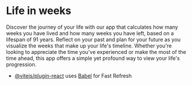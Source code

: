 # Life in weeks

Discover the journey of your life with our app that calculates how many weeks you have lived and how many weeks you have left, based on a lifespan of 91 years. Reflect on your past and plan for your future as you visualize the weeks that make up your life's timeline. Whether you're looking to appreciate the time you've experienced or make the most of the time ahead, this app offers a simple yet profound way to view your life's progression.

- [@vitejs/plugin-react](https://github.com/vitejs/vite-plugin-react/blob/main/packages/plugin-react/README.md) uses [Babel](https://babeljs.io/) for Fast Refresh
